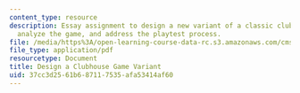 ```yaml
---
content_type: resource
description: Essay assignment to design a new variant of a classic clubhouse game,
  analyze the game, and address the playtest process.
file: /media/https%3A/open-learning-course-data-rc.s3.amazonaws.com/cms-608-game-design-spring-2008/37cc3d2561b687117535afa53414af60_MITCMS_608s08_proj02.pdf
file_type: application/pdf
resourcetype: Document
title: Design a Clubhouse Game Variant
uid: 37cc3d25-61b6-8711-7535-afa53414af60
---
```

